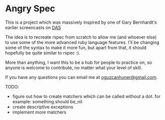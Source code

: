 # Angry Spec

This is a project which was massively inspired by one of Gary Bernhardt's earlier
screencasts on [DAS](https://www.destroyallsoftware.com/screencasts/catalog/building-rspec-from-scratch)

The idea is to recreate rspec from scratch to allow me (and whoever else) to use some of the
more advanced ruby language features. I'll be changing some of the syntax to make it more fun,
but apart from that, it should hopefully be quite similar to rspec :).

More than anything, I want this to be a hub for people to practice on, so anyone is welcome
to contribute, no matter what your level of skill. 

If you have any questions you can email me at oguzcanhuner@gmail.com.

TODO:

- figure out how to create matchers which can be called without a dot. for example:
    something.should be_nil
- create descriptive exceptions
- implement more matchers
